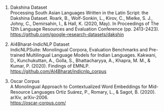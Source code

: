 1. Dakshina Dataset <br>
Processing South Asian Languages Written in the Latin Script: the Dakshina Dataset.
Roark, B., Wolf-Sonkin, L., Kirov, C., Mielke, S. J., Johny, C., Demirsahin, I., & Hall, K. (2020, May). In Proceedings of The 12th Language Resources and Evaluation Conference (pp. 2413-2423). <br>
https://github.com/google-research-datasets/dakshin

2. AI4Bharat-IndicNLP Dataset <br>
IndicNLPSuite: Monolingual Corpora, Evaluation Benchmarks and Pre-trained Multilingual Language Models for Indian Languages.
Kakwani, D., Kunchukuttan, A., Golla, S., Bhattacharyya, A., Khapra, M. M., & Kumar, P. (2020). Findings of EMNLP. <br>
https://github.com/AI4Bharat/indicnlp_corpus


3. Oscar Corpus <br>
A Monolingual Approach to Contextualized Word Embeddings for Mid-Resource Languages
Ortiz Suárez, P., Romary, L., & Sagot, B. (2020). arXiv, arXiv-2006.<br>
https://oscar-corpus.com/
